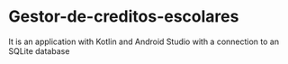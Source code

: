 # Gestor-de-creditos-escolares
It is an application with Kotlin and Android Studio with a connection to an SQLite database

